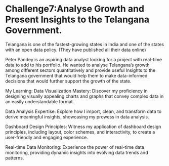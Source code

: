 # Challenge7:Analyse Growth and Present Insights to the Telangana Government. 
Telangana is one of the fastest-growing states in India and one of the states with an open data policy. (They have published all their data online)

Peter Pandey is an aspiring data analyst looking for a project with real-time data to add to his portfolio. He wanted to analyse Telangana’s growth among different sectors quantitatively and provide useful Insights to the Telangana government that would help them to make data-informed decisions that would further support the growth of the state.

My Learning:
Data Visualization Mastery: Discover my proficiency in designing visually appealing charts and graphs that convey complex data in an easily understandable format.

Data Analysis Expertise: Explore how I import, clean, and transform data to derive meaningful insights, showcasing my prowess in data analysis.

Dashboard Design Principles: Witness my application of dashboard design principles, including layout, color schemes, and interactivity, to create a user-friendly and engaging experience.

Real-time Data Monitoring: Experience the power of real-time data monitoring, providing dynamic insights into evolving data trends and patterns.

